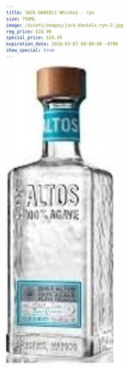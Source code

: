```yaml
---
title: JACK DANIELS Whiskey - rye
size: 750ML
image: /assets/images/jack-daniels-rye-2.jpg
reg_price: $24.99
special_price: $18.49
expiration_date: 2018-03-07 00:00:00 -0700
show_special: true
---
```


![](/assets/images/versions/olmeca-2-1---x----288-800x---.jpg)